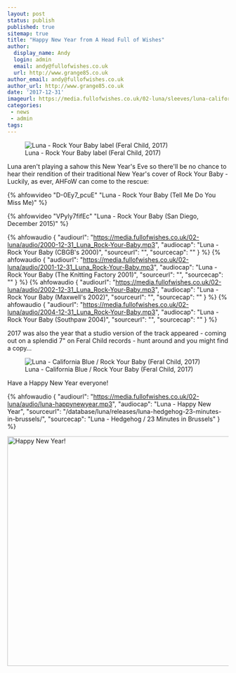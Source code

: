 ```yaml
---
layout: post
status: publish
published: true
sitemap: true
title: "Happy New Year from A Head Full of Wishes"
author:
  display_name: Andy
  login: admin
  email: andy@fullofwishes.co.uk
  url: http://www.grange85.co.uk
author_email: andy@fullofwishes.co.uk
author_url: http://www.grange85.co.uk
date: '2017-12-31'
imageurl: https://media.fullofwishes.co.uk/02-luna/sleeves/luna-california-blue-rock-yr-baby-front.jpg
categories:
 - news
 - admin
tags:
---
```

<figure class="caption aligncenter"><img src="https://media.fullofwishes.co.uk/02-luna/sleeves/luna-california-blue-rock-yr-baby-label-aa.jpg" alt="Luna - Rock Your Baby label (Feral Child, 2017)" /><figcaption class="caption-text">Luna - Rock Your Baby label (Feral Child, 2017)</figcaption></figure>
<p class="lead">Luna aren't playing a sahow this New Year's Eve so there'll be no chance to hear their rendition of their traditional New Year's cover of Rock Your Baby - Luckily, as ever, AHFoW can come to the rescue:</p>

{% ahfowvideo "D-0Ey7_pcuE" "Luna - Rock Your Baby (Tell Me Do You Miss Me)" %}


{% ahfowvideo "VPyly7fifEc" "Luna - Rock Your Baby (San Diego, December 2015)" %}

 {% ahfowaudio {
  "audiourl": "https://media.fullofwishes.co.uk/02-luna/audio/2000-12-31_Luna_Rock-Your-Baby.mp3",
  "audiocap": "Luna - Rock Your Baby (CBGB's 2000)",
  "sourceurl": "",
  "sourcecap": ""
  } %}
 {% ahfowaudio {
  "audiourl": "https://media.fullofwishes.co.uk/02-luna/audio/2001-12-31_Luna_Rock-Your-Baby.mp3",
  "audiocap": "Luna - Rock Your Baby (The Knitting Factory 2001)",
  "sourceurl": "",
  "sourcecap": ""
  } %}
 {% ahfowaudio {
  "audiourl": "https://media.fullofwishes.co.uk/02-luna/audio/2002-12-31_Luna_Rock-Your-Baby.mp3",
  "audiocap": "Luna - Rock Your Baby (Maxwell's 2002)",
  "sourceurl": "",
  "sourcecap": ""
  } %}
 {% ahfowaudio {
  "audiourl": "https://media.fullofwishes.co.uk/02-luna/audio/2004-12-31_Luna_Rock-Your-Baby.mp3",
  "audiocap": "Luna - Rock Your Baby (Southpaw 2004)",
  "sourceurl": "",
  "sourcecap": ""
  } %}

<p>2017 was also the year that a studio version of the track appeared - coming out on a splendid 7" on Feral Child records - hunt around and you might find a copy&hellip;</p>
<figure class="caption aligncenter"><img src="https://media.fullofwishes.co.uk/02-luna/sleeves/luna-california-blue-rock-yr-baby-front.jpg" alt="Luna - California Blue / Rock Your Baby (Feral Child, 2017)" /><figcaption class="caption-text">Luna - California Blue / Rock Your Baby (Feral Child, 2017)</figcaption></figure>

<p>Have a Happy New Year everyone!</p>

 {% ahfowaudio {
  "audiourl": "https://media.fullofwishes.co.uk/02-luna/audio/luna-happynewyear.mp3",
  "audiocap": "Luna - Happy New Year",
  "sourceurl": "/database/luna/releases/luna-hedgehog-23-minutes-in-brussels/",
  "sourcecap": "Luna - Hedgehog / 23 Minutes in Brussels"
  } %}

<a data-flickr-embed="true"  href="https://www.flickr.com/photos/nai_collection/11495225345/" title="Happy New Year!"><img src="https://farm4.staticflickr.com/3774/11495225345_825f69f76a_c.jpg" width="800" height="522" alt="Happy New Year!"></a>
